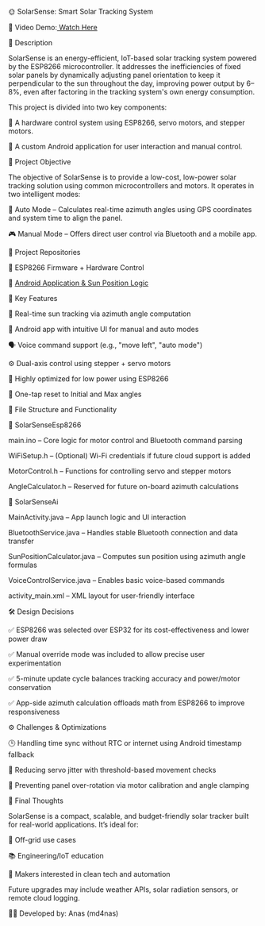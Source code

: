 🌞 SolarSense: Smart Solar Tracking System

🎥 Video Demo:[ Watch Here](https://youtu.be/xqA-Qie9Vjc)

🧾 Description

SolarSense is an energy-efficient, IoT-based solar tracking system powered by the ESP8266 microcontroller. It addresses the inefficiencies of fixed solar panels by dynamically adjusting panel orientation to keep it perpendicular to the sun throughout the day, improving power output by 6–8%, even after factoring in the tracking system's own energy consumption.

This project is divided into two key components:

🔧 A hardware control system using ESP8266, servo motors, and stepper motors.

📱 A custom Android application for user interaction and manual control.

🎯 Project Objective

The objective of SolarSense is to provide a low-cost, low-power solar tracking solution using common microcontrollers and motors. It operates in two intelligent modes:

🔁 Auto Mode – Calculates real-time azimuth angles using GPS coordinates and system time to align the panel.

🎮 Manual Mode – Offers direct user control via Bluetooth and a mobile app.

📂 Project Repositories

🔌 ESP8266 Firmware + Hardware Control

📲 [Android Application & Sun Position Logic](https://github.com/md4nas/SolarSenseAi)

🚀 Key Features

🧠 Real-time sun tracking via azimuth angle computation

📱 Android app with intuitive UI for manual and auto modes

🗣️ Voice command support (e.g., "move left", "auto mode")

⚙️ Dual-axis control using stepper + servo motors

🔋 Highly optimized for low power using ESP8266

🔄 One-tap reset to Initial and Max angles

🧱 File Structure and Functionality

📁 SolarSenseEsp8266

main.ino – Core logic for motor control and Bluetooth command parsing

WiFiSetup.h – (Optional) Wi-Fi credentials if future cloud support is added

MotorControl.h – Functions for controlling servo and stepper motors

AngleCalculator.h – Reserved for future on-board azimuth calculations

📁 SolarSenseAi

MainActivity.java – App launch logic and UI interaction

BluetoothService.java – Handles stable Bluetooth connection and data transfer

SunPositionCalculator.java – Computes sun position using azimuth angle formulas

VoiceControlService.java – Enables basic voice-based commands

activity_main.xml – XML layout for user-friendly interface

🛠️ Design Decisions

✅ ESP8266 was selected over ESP32 for its cost-effectiveness and lower power draw

✅ Manual override mode was included to allow precise user experimentation

✅ 5-minute update cycle balances tracking accuracy and power/motor conservation

✅ App-side azimuth calculation offloads math from ESP8266 to improve responsiveness

⚙️ Challenges & Optimizations

🕒 Handling time sync without RTC or internet using Android timestamp fallback

🔧 Reducing servo jitter with threshold-based movement checks

🎯 Preventing panel over-rotation via motor calibration and angle clamping

💬 Final Thoughts

SolarSense is a compact, scalable, and budget-friendly solar tracker built for real-world applications. It’s ideal for:

🔋 Off-grid use cases

📚 Engineering/IoT education

🌱 Makers interested in clean tech and automation

Future upgrades may include weather APIs, solar radiation sensors, or remote cloud logging.

👨‍💻 Developed by: Anas (md4nas)

